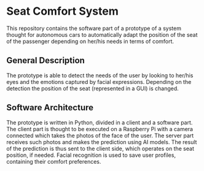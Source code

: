 # Seat Comfort System
This repository contains the software part of a prototype of a system thought for autonomous cars to automatically adapt the position of the seat of the passenger depending on her/his needs in terms of comfort.
## General Description
The prototype is able to detect the needs of the user by looking to her/his eyes and the emotions captured by facial expressions. Depending on the detection the position of the seat (represented in a GUI) is changed.
## Software Architecture
The prototype is written in Python, divided in a client and a software part. The client part is thought to be executed on a Raspberry Pi with a camera connected which takes the photos of the face of the user. The server part receives such photos and makes the prediction using AI models. The result of the prediction is thus sent to the client side, which operates on the seat position, if needed. Facial recognition is used to save user profiles, containing their comfort preferences.
